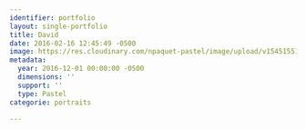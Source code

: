 ```yaml
---
identifier: portfolio
layout: single-portfolio
title: David
date: 2016-02-16 12:45:49 -0500
image: https://res.cloudinary.com/npaquet-pastel/image/upload/v1545155167/David-pastel-40-X-50-cm-2015-.jpg
metadata:
  year: 2016-12-01 00:00:00 -0500
  dimensions: ''
  support: ''
  type: Pastel
categorie: portraits

---
```

